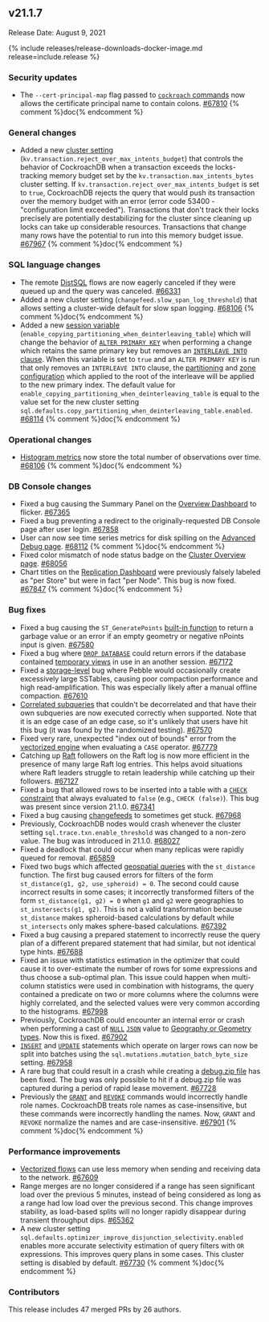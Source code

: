 ## v21.1.7

Release Date: August 9, 2021

{% include releases/release-downloads-docker-image.md release=include.release %}

<h3 id="v21-1-7-security-updates">Security updates</h3>

- The `--cert-principal-map` flag passed to [`cockroach` commands](https://www.cockroachlabs.com/docs/v21.1/cockroach-commands) now allows the certificate principal name to contain colons. [#67810][#67810] {% comment %}doc{% endcomment %}

<h3 id="v21-1-7-general-changes">General changes</h3>

- Added a new [cluster setting](https://www.cockroachlabs.com/docs/v21.1/cluster-settings) (`kv.transaction.reject_over_max_intents_budget`) that controls the behavior of CockroachDB when a transaction exceeds the locks-tracking memory budget set by the `kv.transaction.max_intents_bytes` cluster setting. If `kv.transaction.reject_over_max_intents_budget` is set to `true`, CockroachDB rejects the query that would push its transaction over the memory budget with an error (error code 53400 - "configuration limit exceeded"). Transactions that don't track their locks precisely are potentially destabilizing for the cluster since cleaning up locks can take up considerable resources. Transactions that change many rows have the potential to run into this memory budget issue. [#67967][#67967] {% comment %}doc{% endcomment %}

<h3 id="v21-1-7-sql-language-changes">SQL language changes</h3>

- The remote [DistSQL](https://www.cockroachlabs.com/docs/v21.1/architecture/sql-layer#distsql) flows are now eagerly canceled if they were queued up and the query was canceled. [#66331][#66331]
- Added a new cluster setting (`changefeed.slow_span_log_threshold`) that allows setting a cluster-wide default for slow span logging. [#68106][#68106] {% comment %}doc{% endcomment %}
- Added a new [session variable](https://www.cockroachlabs.com/docs/v21.1/set-vars) (`enable_copying_partitioning_when_deinterleaving_table`) which will change the behavior of [`ALTER PRIMARY KEY`](https://www.cockroachlabs.com/docs/v21.1/alter-primary-key) when performing a change which retains the same primary key but removes an [`INTERLEAVE INTO` clause](../v21.1/interleave-in-parent.html). When this variable is set to `true` and an `ALTER PRIMARY KEY` is run that only removes an `INTERLEAVE INTO` clause, the [partitioning](../v21.1/partitioning.html) and [zone configuration](../v21.1/configure-zone.html) which applied to the root of the interleave will be applied to the new primary index. The default value for `enable_copying_partitioning_when_deinterleaving_table` is equal to the value set for the new cluster setting `sql.defaults.copy_partitioning_when_deinterleaving_table.enabled`. [#68114][#68114] {% comment %}doc{% endcomment %}

<h3 id="v21-1-7-operational-changes">Operational changes</h3>

- [Histogram metrics](https://www.cockroachlabs.com/docs/v21.1/cost-based-optimizer#control-histogram-collection) now store the total number of observations over time. [#68106][#68106] {% comment %}doc{% endcomment %}

<h3 id="v21-1-7-db-console-changes">DB Console changes</h3>

- Fixed a bug causing the Summary Panel on the [Overview Dashboard](https://www.cockroachlabs.com/docs/v21.1/ui-overview-dashboard) to flicker. [#67365][#67365]
- Fixed a bug preventing a redirect to the originally-requested DB Console page after user login. [#67858][#67858]
- User can now see time series metrics for disk spilling on the [Advanced Debug page](https://www.cockroachlabs.com/docs/v21.1/ui-debug-pages). [#68112][#68112] {% comment %}doc{% endcomment %}
- Fixed color mismatch of node status badge on the [Cluster Overview page](https://www.cockroachlabs.com/docs/v21.1/ui-cluster-overview-page). [#68056][#68056]
- Chart titles on the [Replication Dashboard](https://www.cockroachlabs.com/docs/v21.1/ui-replication-dashboard) were previously falsely labeled as "per Store" but were in fact "per Node". This bug is now fixed. [#67847][#67847] {% comment %}doc{% endcomment %}

<h3 id="v21-1-7-bug-fixes">Bug fixes</h3>

- Fixed a bug causing the `ST_GeneratePoints` [built-in function](https://www.cockroachlabs.com/docs/v21.1/functions-and-operators) to return a garbage value or an error if an empty geometry or negative nPoints input is given. [#67580][#67580]
- Fixed a bug where [`DROP DATABASE`](https://www.cockroachlabs.com/docs/v21.1/drop-database) could return errors if the database contained [temporary views](https://www.cockroachlabs.com/docs/v21.1/views#temporary-views) in use in an another session. [#67172][#67172]
- Fixed a [storage-level](https://www.cockroachlabs.com/docs/v21.1/architecture/storage-layer) bug where Pebble would occasionally create excessively large SSTables, causing poor compaction performance and high read-amplification. This was especially likely after a manual offline compaction. [#67610][#67610]
- [Correlated subqueries](https://www.cockroachlabs.com/docs/v21.1/subqueries#correlated-subqueries) that couldn't be decorrelated and that have their own subqueries are now executed correctly when supported. Note that it is an edge case of an edge case, so it's unlikely that users have hit this bug (it was found by the randomized testing). [#67570][#67570]
- Fixed very rare, unexpected "index out of bounds" error from the [vectorized engine](https://www.cockroachlabs.com/docs/v21.1/vectorized-execution) when evaluating a `CASE` operator. [#67779][#67779]
- Catching up [Raft](https://www.cockroachlabs.com/docs/v21.1/architecture/replication-layer#raft) followers on the Raft log is now more efficient in the presence of many large Raft log entries. This helps avoid situations where Raft leaders struggle to retain leadership while catching up their followers. [#67127][#67127]
- Fixed a bug that allowed rows to be inserted into a table with a [`CHECK` constraint](https://www.cockroachlabs.com/docs/v21.1/check) that always evaluated to `false` (e.g., `CHECK (false)`). This bug was present since version 21.1.0. [#67341][#67341]
- Fixed a bug causing [changefeeds](https://www.cockroachlabs.com/docs/v21.1/changefeed-for) to sometimes get stuck. [#67968][#67968]
- Previously, CockroachDB nodes would crash whenever the cluster setting `sql.trace.txn.enable_threshold` was changed to a non-zero value. The bug was introduced in 21.1.0. [#68027][#68027]
- Fixed a deadlock that could occur when many replicas were rapidly queued for removal. [#65859][#65859]
- Fixed two bugs which affected [geospatial queries](https://www.cockroachlabs.com/docs/v21.1/spatial-features) with the `st_distance` function. The first bug caused errors for filters of the form `st_distance(g1, g2, use_spheroid) = 0`. The second could cause incorrect results in some cases; it incorrectly transformed filters of the form `st_distance(g1, g2) = 0` when `g1` and `g2` were geographies to `st_instersects(g1, g2)`. This is not a valid transformation because `st_distance` makes spheroid-based calculations by default while `st_intersects` only makes sphere-based calculations. [#67392][#67392]
- Fixed a bug causing a prepared statement to incorrectly reuse the query plan of a different prepared statement that had similar, but not identical type hints. [#67688][#67688]
- Fixed an issue with statistics estimation in the optimizer that could cause it to over-estimate the number of rows for some expressions and thus choose a sub-optimal plan. This issue could happen when multi-column statistics were used in combination with histograms, the query contained a predicate on two or more columns where the columns were highly correlated, and the selected values were very common according to the histograms. [#67998][#67998]
- Previously, CockroachDB could encounter an internal error or crash when performing a cast of [`NULL`](https://www.cockroachlabs.com/docs/v21.1/null-handling) [`JSON`](https://www.cockroachlabs.com/docs/v21.1/jsonb) value to [Geography or Geometry types](../v21.1/spatial-data.html). Now this is fixed. [#67902][#67902]
- [`INSERT`](https://www.cockroachlabs.com/docs/v21.1/insert) and [`UPDATE`](https://www.cockroachlabs.com/docs/v21.1/update) statements which operate on larger rows can now be split into batches using the `sql.mutations.mutation_batch_byte_size` setting. [#67958][#67958]
- A rare bug that could result in a crash while creating a [debug.zip file](https://www.cockroachlabs.com/docs/v21.1/cockroach-debug-zip) has been fixed. The bug was only possible to hit if a debug.zip file was captured during a period of rapid lease movement. [#67728][#67728]
- Previously the [`GRANT`](https://www.cockroachlabs.com/docs/v21.1/grant) and [`REVOKE`](https://www.cockroachlabs.com/docs/v21.1/revoke) commands would incorrectly handle role names. CockroachDB treats role names as case-insensitive, but these commands were incorrectly handling the names. Now, `GRANT` and `REVOKE` normalize the names and are case-insensitive. [#67901][#67901] {% comment %}doc{% endcomment %}

<h3 id="v21-1-7-performance-improvements">Performance improvements</h3>

- [Vectorized flows](https://www.cockroachlabs.com/docs/v21.1/vectorized-execution) can use less memory when sending and receiving data to the network. [#67609][#67609]
- Range merges are no longer considered if a range has seen significant load over the previous 5 minutes, instead of being considered as long as a range had low load over the previous second. This change improves stability, as load-based splits will no longer rapidly disappear during transient throughput dips. [#65362][#65362]
- A new cluster setting `sql.defaults.optimizer_improve_disjunction_selectivity.enabled` enables more accurate selectivity estimation of query filters with `OR` expressions. This improves query plans in some cases. This cluster setting is disabled by default. [#67730][#67730] {% comment %}doc{% endcomment %}

<h3 id="v21-1-7-contributors">Contributors</h3>

This release includes 47 merged PRs by 26 authors.

[#65362]: https://github.com/cockroachdb/cockroach/pull/65362
[#65859]: https://github.com/cockroachdb/cockroach/pull/65859
[#66331]: https://github.com/cockroachdb/cockroach/pull/66331
[#67127]: https://github.com/cockroachdb/cockroach/pull/67127
[#67172]: https://github.com/cockroachdb/cockroach/pull/67172
[#67341]: https://github.com/cockroachdb/cockroach/pull/67341
[#67365]: https://github.com/cockroachdb/cockroach/pull/67365
[#67392]: https://github.com/cockroachdb/cockroach/pull/67392
[#67570]: https://github.com/cockroachdb/cockroach/pull/67570
[#67580]: https://github.com/cockroachdb/cockroach/pull/67580
[#67609]: https://github.com/cockroachdb/cockroach/pull/67609
[#67610]: https://github.com/cockroachdb/cockroach/pull/67610
[#67688]: https://github.com/cockroachdb/cockroach/pull/67688
[#67728]: https://github.com/cockroachdb/cockroach/pull/67728
[#67730]: https://github.com/cockroachdb/cockroach/pull/67730
[#67779]: https://github.com/cockroachdb/cockroach/pull/67779
[#67810]: https://github.com/cockroachdb/cockroach/pull/67810
[#67847]: https://github.com/cockroachdb/cockroach/pull/67847
[#67858]: https://github.com/cockroachdb/cockroach/pull/67858
[#67901]: https://github.com/cockroachdb/cockroach/pull/67901
[#67902]: https://github.com/cockroachdb/cockroach/pull/67902
[#67958]: https://github.com/cockroachdb/cockroach/pull/67958
[#67967]: https://github.com/cockroachdb/cockroach/pull/67967
[#67968]: https://github.com/cockroachdb/cockroach/pull/67968
[#67998]: https://github.com/cockroachdb/cockroach/pull/67998
[#68027]: https://github.com/cockroachdb/cockroach/pull/68027
[#68056]: https://github.com/cockroachdb/cockroach/pull/68056
[#68106]: https://github.com/cockroachdb/cockroach/pull/68106
[#68112]: https://github.com/cockroachdb/cockroach/pull/68112
[#68114]: https://github.com/cockroachdb/cockroach/pull/68114
